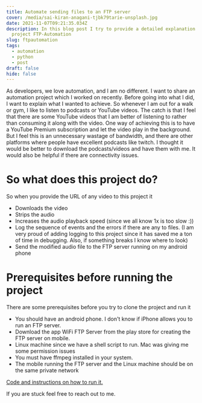```yaml
---
title: Automate sending files to an FTP server
cover: /media/sai-kiran-anagani-tjbk79tarie-unsplash.jpg
date: 2021-11-07T09:21:35.034Z
description: In this blog post I try to provide a detailed explanation on my
  project FTP-Automation
slug: ftpautomation
tags:
  - automation
  - python
  - post
draft: false
hide: false
---
```

As developers, we love automation, and I am no different. I want to share an automation project which I worked on recently. Before going into what I did, I want to explain what I wanted to achieve. So whenever I am out for a walk or gym, I like to listen to podcasts or YouTube videos. The catch is that I feel that there are some YouTube videos that I am better of listening to rather than consuming it along with the video. One way of achieving this is to have a YouTube Premium subscription and let the video play in the background. But I feel this is an unnecessary wastage of bandwidth, and there are other platforms where people have excellent podcasts like twitch. I thought it would be better to download the podcasts/videos and have them with me. It would also be helpful if there are connectivity issues.

# So what does this project do?

So when you provide the URL of any video to this project it

* Downloads the video
* Strips the audio
* Increases the audio playback speed (since we all know 1x is too slow :))
* Log the sequence of events and the errors if there are any to files. (I am very proud of adding logging to this project since it has saved me a ton of time in debugging. Also, if something breaks I know where to look)
* Send the modified audio file to the FTP server running on my android phone

# Prerequisites before running the project

There are some prerequisites before you try to clone the project and run it

* You should have an android phone. I don't know if iPhone allows you to run an FTP server.
* Download the app WiFi FTP Server from the play store for creating the FTP server on mobile.
* Linux machine since we have a shell script to run. Mac was giving me some permission issues
* You must have ffmpeg installed in your system.
* The mobile running the FTP server and the Linux machine should be on the same private network

[Code and instructions on how to run it.](https://github.com/SarthakNarayan/FTP-Automation)

If you are stuck feel free to reach out to me.